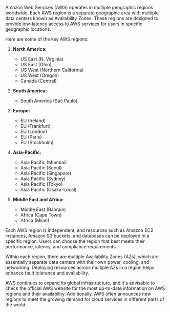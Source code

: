 Amazon Web Services (AWS) operates in multiple geographic regions worldwide. Each AWS region is a separate geographic area with multiple data centers known as Availability Zones. These regions are designed to provide low-latency access to AWS services for users in specific geographic locations.

Here are some of the key AWS regions:

1. **North America:**
   - US East (N. Virginia)
   - US East (Ohio)
   - US West (Northern California)
   - US West (Oregon)
   - Canada (Central)

2. **South America:**
   - South America (Sao Paulo)

3. **Europe:**
   - EU (Ireland)
   - EU (Frankfurt)
   - EU (London)
   - EU (Paris)
   - EU (Stockholm)

4. **Asia-Pacific:**
   - Asia Pacific (Mumbai)
   - Asia Pacific (Seoul)
   - Asia Pacific (Singapore)
   - Asia Pacific (Sydney)
   - Asia Pacific (Tokyo)
   - Asia Pacific (Osaka-Local)

5. **Middle East and Africa:**
   - Middle East (Bahrain)
   - Africa (Cape Town)
   - Africa (Milan)

Each AWS region is independent, and resources such as Amazon EC2 instances, Amazon S3 buckets, and databases can be deployed in a specific region. Users can choose the region that best meets their performance, latency, and compliance requirements.

Within each region, there are multiple Availability Zones (AZs), which are essentially separate data centers with their own power, cooling, and networking. Deploying resources across multiple AZs in a region helps enhance fault tolerance and availability.

AWS continues to expand its global infrastructure, and it's advisable to check the official AWS website for the most up-to-date information on AWS regions and their availability. Additionally, AWS often announces new regions to meet the growing demand for cloud services in different parts of the world.
